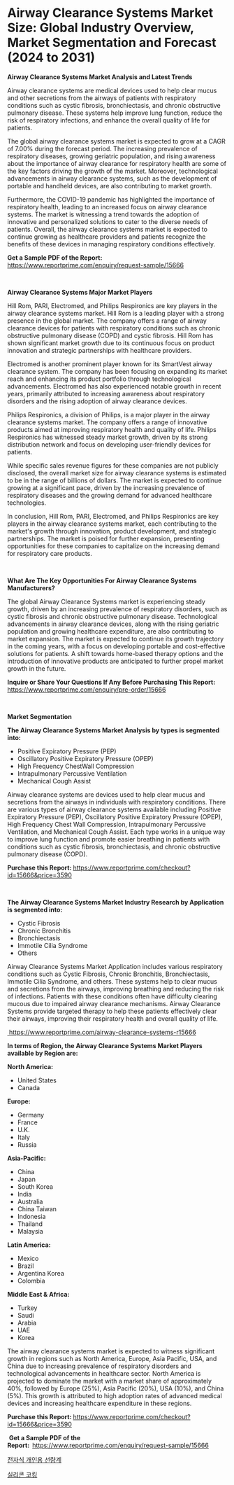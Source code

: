 <p><h1>Airway Clearance Systems Market Size: Global Industry Overview, Market Segmentation and Forecast (2024 to 2031)</h1></p><p><strong>Airway Clearance Systems Market Analysis and Latest Trends</strong></p>
<p><p>Airway clearance systems are medical devices used to help clear mucus and other secretions from the airways of patients with respiratory conditions such as cystic fibrosis, bronchiectasis, and chronic obstructive pulmonary disease. These systems help improve lung function, reduce the risk of respiratory infections, and enhance the overall quality of life for patients.</p><p>The global airway clearance systems market is expected to grow at a CAGR of 7.00% during the forecast period. The increasing prevalence of respiratory diseases, growing geriatric population, and rising awareness about the importance of airway clearance for respiratory health are some of the key factors driving the growth of the market. Moreover, technological advancements in airway clearance systems, such as the development of portable and handheld devices, are also contributing to market growth.</p><p>Furthermore, the COVID-19 pandemic has highlighted the importance of respiratory health, leading to an increased focus on airway clearance systems. The market is witnessing a trend towards the adoption of innovative and personalized solutions to cater to the diverse needs of patients. Overall, the airway clearance systems market is expected to continue growing as healthcare providers and patients recognize the benefits of these devices in managing respiratory conditions effectively.</p></p>
<p><strong>Get a Sample PDF of the Report:&nbsp;</strong> <a href="https://www.reportprime.com/enquiry/request-sample/15666">https://www.reportprime.com/enquiry/request-sample/15666</a></p>
<p>&nbsp;</p>
<p><strong>Airway Clearance Systems Major Market Players</strong></p>
<p><p>Hill Rom, PARI, Electromed, and Philips Respironics are key players in the airway clearance systems market. Hill Rom is a leading player with a strong presence in the global market. The company offers a range of airway clearance devices for patients with respiratory conditions such as chronic obstructive pulmonary disease (COPD) and cystic fibrosis. Hill Rom has shown significant market growth due to its continuous focus on product innovation and strategic partnerships with healthcare providers.</p><p>Electromed is another prominent player known for its SmartVest airway clearance system. The company has been focusing on expanding its market reach and enhancing its product portfolio through technological advancements. Electromed has also experienced notable growth in recent years, primarily attributed to increasing awareness about respiratory disorders and the rising adoption of airway clearance devices.</p><p>Philips Respironics, a division of Philips, is a major player in the airway clearance systems market. The company offers a range of innovative products aimed at improving respiratory health and quality of life. Philips Respironics has witnessed steady market growth, driven by its strong distribution network and focus on developing user-friendly devices for patients.</p><p>While specific sales revenue figures for these companies are not publicly disclosed, the overall market size for airway clearance systems is estimated to be in the range of billions of dollars. The market is expected to continue growing at a significant pace, driven by the increasing prevalence of respiratory diseases and the growing demand for advanced healthcare technologies.</p><p>In conclusion, Hill Rom, PARI, Electromed, and Philips Respironics are key players in the airway clearance systems market, each contributing to the market's growth through innovation, product development, and strategic partnerships. The market is poised for further expansion, presenting opportunities for these companies to capitalize on the increasing demand for respiratory care products.</p></p>
<p>&nbsp;</p>
<p><strong>What Are The Key Opportunities For Airway Clearance Systems Manufacturers?</strong></p>
<p><p>The global Airway Clearance Systems market is experiencing steady growth, driven by an increasing prevalence of respiratory disorders, such as cystic fibrosis and chronic obstructive pulmonary disease. Technological advancements in airway clearance devices, along with the rising geriatric population and growing healthcare expenditure, are also contributing to market expansion. The market is expected to continue its growth trajectory in the coming years, with a focus on developing portable and cost-effective solutions for patients. A shift towards home-based therapy options and the introduction of innovative products are anticipated to further propel market growth in the future.</p></p>
<p><strong>Inquire or Share Your Questions If Any Before Purchasing This Report:</strong> <a href="https://www.reportprime.com/enquiry/pre-order/15666">https://www.reportprime.com/enquiry/pre-order/15666</a></p>
<p>&nbsp;</p>
<p><strong>Market Segmentation</strong></p>
<p><strong>The Airway Clearance Systems Market Analysis by types is segmented into:</strong></p>
<p><ul><li>Positive Expiratory Pressure (PEP)</li><li>Oscillatory Positive Expiratory Pressure (OPEP)</li><li>High Frequency ChestWall Compression</li><li>Intrapulmonary Percussive Ventilation</li><li>Mechanical Cough Assist</li></ul></p>
<p><p>Airway clearance systems are devices used to help clear mucus and secretions from the airways in individuals with respiratory conditions. There are various types of airway clearance systems available including Positive Expiratory Pressure (PEP), Oscillatory Positive Expiratory Pressure (OPEP), High Frequency Chest Wall Compression, Intrapulmonary Percussive Ventilation, and Mechanical Cough Assist. Each type works in a unique way to improve lung function and promote easier breathing in patients with conditions such as cystic fibrosis, bronchiectasis, and chronic obstructive pulmonary disease (COPD).</p></p>
<p><strong>Purchase this Report:&nbsp;</strong><a href="https://www.reportprime.com/checkout?id=15666&price=3590">https://www.reportprime.com/checkout?id=15666&price=3590</a></p>
<p>&nbsp;</p>
<p><strong>The Airway Clearance Systems Market Industry Research by Application is segmented into:</strong></p>
<p><ul><li>Cystic Fibrosis</li><li>Chronic Bronchitis</li><li>Bronchiectasis</li><li>Immotile Cilia Syndrome</li><li>Others</li></ul></p>
<p><p>Airway Clearance Systems Market Application includes various respiratory conditions such as Cystic Fibrosis, Chronic Bronchitis, Bronchiectasis, Immotile Cilia Syndrome, and others. These systems help to clear mucus and secretions from the airways, improving breathing and reducing the risk of infections. Patients with these conditions often have difficulty clearing mucous due to impaired airway clearance mechanisms. Airway Clearance Systems provide targeted therapy to help these patients effectively clear their airways, improving their respiratory health and overall quality of life.</p></p>
<p><a href="https://www.reportprime.com/airway-clearance-systems-r15666">&nbsp;https://www.reportprime.com/airway-clearance-systems-r15666</a></p>
<p><strong>In terms of Region, the Airway Clearance Systems Market Players available by Region are:</strong></p>
<p>
    <p> <strong> North America: </strong>
        <ul>
            <li>United States</li>
            <li>Canada</li>
        </ul>
        </p> 
    <p> <strong> Europe: </strong>
        <ul>
            <li>Germany</li>
            <li>France</li>
            <li>U.K.</li>
            <li>Italy</li>
            <li>Russia</li>
        </ul>
        </p> 
    <p> <strong> Asia-Pacific: </strong>
        <ul>
            <li>China</li>
            <li>Japan</li>
            <li>South Korea</li>
            <li>India</li>
            <li>Australia</li>
            <li>China Taiwan</li>
            <li>Indonesia</li>
            <li>Thailand</li>
            <li>Malaysia</li>
        </ul>
        </p> 
    <p> <strong> Latin America: </strong>
        <ul>
            <li>Mexico</li>
            <li>Brazil</li>
            <li>Argentina Korea</li>
            <li>Colombia</li>
        </ul>
        </p> 
    <p> <strong> Middle East & Africa: </strong>
        <ul>
            <li>Turkey</li>
            <li>Saudi</li>
            <li>Arabia</li>
            <li>UAE</li>
            <li>Korea</li>
        </ul>
    </p>
    </p>
<p><p>The airway clearance systems market is expected to witness significant growth in regions such as North America, Europe, Asia Pacific, USA, and China due to increasing prevalence of respiratory disorders and technological advancements in healthcare sector. North America is projected to dominate the market with a market share of approximately 40%, followed by Europe (25%), Asia Pacific (20%), USA (10%), and China (5%). This growth is attributed to high adoption rates of advanced medical devices and increasing healthcare expenditure in these regions.</p></p>
<p><strong>Purchase this Report: </strong><a href="https://www.reportprime.com/checkout?id=15666&price=3590">https://www.reportprime.com/checkout?id=15666&price=3590</a></p>
<p>&nbsp;<strong>Get a Sample PDF of the Report:&nbsp;&nbsp;</strong><a href="https://www.reportprime.com/enquiry/request-sample/15666">https://www.reportprime.com/enquiry/request-sample/15666</a></p>
<p><strong></strong></p>
<p><p><a href="https://github.com/lzrvbyqzftro57/Market-Research-Report-List-1/blob/main/445665937212.md">전자식 개인용 선량계</a></p><p><a href="https://medium.com/@lilmama456456/%EC%8B%A4%EB%A6%AC%EC%BD%98-%EC%BD%94%ED%81%AC-%EC%8B%9C%EC%9E%A5-%EC%A0%90%EC%9C%A0%EC%9C%A8-%EC%A7%84%ED%99%94-%EB%B0%8F-%EC%8B%9C%EC%9E%A5-%EC%84%B1%EC%9E%A5-%EC%B6%94%EC%9D%B4-2024-2031-f685208dbd33">실리콘 코킹</a></p></p>